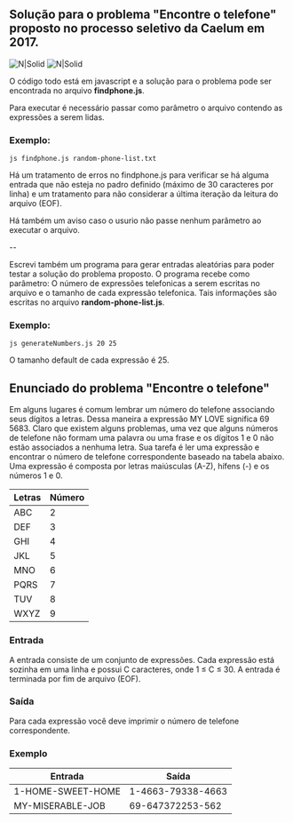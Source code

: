 
Solução para o problema "Encontre o telefone" proposto no processo seletivo da Caelum em 2017.
-------------
![N|Solid](https://lh3.ggpht.com/CiDEYCDkRkfXSlVcmj7B5untVQQlzY_6vNfx7Sgbr3Sk9WK6G0nArf8E7cMrIGX-GBQS=w200)
![N|Solid](https://www.caelum.com.br/apostila-html-css-javascript/anuncios/caelum_2x.png)

O código todo está em javascript e a solução para o problema pode ser encontrada no arquivo **findphone.js**.

Para executar é necessário passar como parâmetro o arquivo contendo as expressões a serem lidas.

### Exemplo:
`js findphone.js random-phone-list.txt`

Há um tratamento de erros no findphone.js para verificar se há alguma entrada que não esteja no padro definido (máximo de 30 caracteres por linha) e um tratamento para não considerar a última iteração da leitura do arquivo (EOF).

Há também um aviso caso o usurio não passe nenhum parâmetro ao executar o arquivo.

--

Escrevi também um programa para gerar entradas aleatórias para poder testar a solução do problema proposto. O programa recebe como parâmetro: O número de expressões telefonicas a serem escritas no arquivo e o tamanho de cada expressão telefonica. Tais informações são escritas no arquivo **random-phone-list.js**. 

### Exemplo:
`js generateNumbers.js 20 25`

O tamanho default de cada expressão é 25.



Enunciado do problema "Encontre o telefone"
-------------
Em alguns lugares é comum lembrar um número do telefone associando seus dígitos a
letras. Dessa maneira a expressão MY LOVE significa 69 5683. Claro que existem alguns
problemas, uma vez que alguns números de telefone não formam uma palavra ou uma frase
e os dígitos 1 e 0 não estão associados a nenhuma letra.
Sua tarefa é ler uma expressão e encontrar o número de telefone correspondente baseado
na tabela abaixo. Uma expressão é composta por letras maiúsculas (A-Z), hífens (-) e os números 1 e 0.


| Letras  | Número |
| ------------- | ------------- |
| ABC  | 2  |
| DEF  | 3  |
| GHI  | 4  |
| JKL  | 5  |
| MNO  | 6  |
| PQRS  | 7  |
| TUV  | 8  |
| WXYZ  | 9  |

### Entrada
A entrada consiste de um conjunto de expressões. Cada expressão está sozinha em uma linha e possui C
caracteres, onde 1 ≤ C ≤ 30. A entrada é terminada por fim de arquivo (EOF).
### Saída
Para cada expressão você deve imprimir o número de telefone correspondente.


###  Exemplo

| Entrada  | Saída |
| ------------- | ------------- |
| 1-HOME-SWEET-HOME  | 1-4663-79338-4663 |
| MY-MISERABLE-JOB  | 69-647372253-562 |

